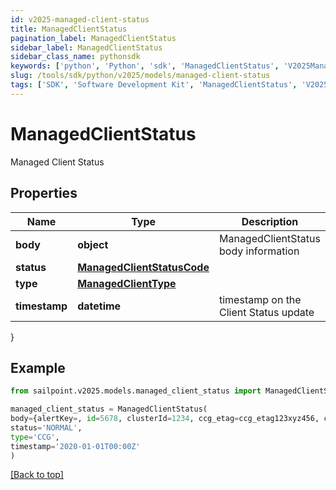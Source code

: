 ```yaml
---
id: v2025-managed-client-status
title: ManagedClientStatus
pagination_label: ManagedClientStatus
sidebar_label: ManagedClientStatus
sidebar_class_name: pythonsdk
keywords: ['python', 'Python', 'sdk', 'ManagedClientStatus', 'V2025ManagedClientStatus'] 
slug: /tools/sdk/python/v2025/models/managed-client-status
tags: ['SDK', 'Software Development Kit', 'ManagedClientStatus', 'V2025ManagedClientStatus']
---
```


# ManagedClientStatus

Managed Client Status

## Properties

Name | Type | Description | Notes
------------ | ------------- | ------------- | -------------
**body** | **object** | ManagedClientStatus body information | [required]
**status** | [**ManagedClientStatusCode**](managed-client-status-code) |  | [required]
**type** | [**ManagedClientType**](managed-client-type) |  | [required]
**timestamp** | **datetime** | timestamp on the Client Status update | [required]
}

## Example

```python
from sailpoint.v2025.models.managed_client_status import ManagedClientStatus

managed_client_status = ManagedClientStatus(
body={alertKey=, id=5678, clusterId=1234, ccg_etag=ccg_etag123xyz456, ccg_pin=NONE, cookbook_etag=20210420125956-20210511144538, hostname=megapod-useast1-secret-hostname.sailpoint.com, internal_ip=127.0.0.1, lastSeen=1620843964604, sinceSeen=14708, sinceSeenMillis=14708, localDev=false, stacktrace=, state=null, status=NORMAL, uuid=null, product=idn, va_version=null, platform_version=2, os_version=2345.3.1, os_type=flatcar, hypervisor=unknown},
status='NORMAL',
type='CCG',
timestamp='2020-01-01T00:00Z'
)

```
[[Back to top]](#) 

